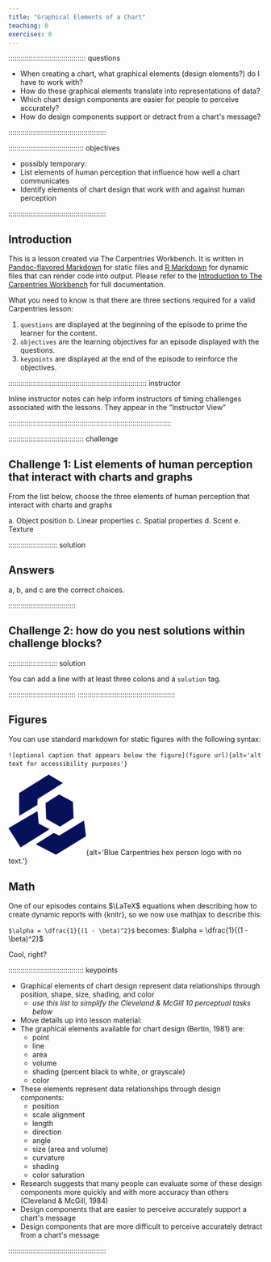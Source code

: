 ```yaml
---
title: "Graphical Elements of a Chart"
teaching: 0
exercises: 0
---
```


:::::::::::::::::::::::::::::::::::::: questions

- When creating a chart, what graphical elements (design elements?) do I have to work with?
- How do these graphical elements translate into representations of data?
- Which chart design components are easier for people to perceive accurately?
- How do design components support or detract from a chart's message?

::::::::::::::::::::::::::::::::::::::::::::::::

::::::::::::::::::::::::::::::::::::: objectives

- possibly temporary:
- List elements of human perception that influence how well a chart communicates
- Identify elements of chart design that work with and against human perception

::::::::::::::::::::::::::::::::::::::::::::::::

## Introduction

This is a lesson created via The Carpentries Workbench. It is written in
[Pandoc-flavored Markdown](https://pandoc.org/MANUAL.txt) for static files and
[R Markdown][r-markdown] for dynamic files that can render code into output.
Please refer to the [Introduction to The Carpentries
Workbench](https://carpentries.github.io/sandpaper-docs/) for full documentation.

What you need to know is that there are three sections required for a valid
Carpentries lesson:

 1. `questions` are displayed at the beginning of the episode to prime the
    learner for the content.
 2. `objectives` are the learning objectives for an episode displayed with
    the questions.
 3. `keypoints` are displayed at the end of the episode to reinforce the
    objectives.

:::::::::::::::::::::::::::::::::::::::::::::::::::::::::::::::::::: instructor

Inline instructor notes can help inform instructors of timing challenges
associated with the lessons. They appear in the "Instructor View"

::::::::::::::::::::::::::::::::::::::::::::::::::::::::::::::::::::::::::::::::

::::::::::::::::::::::::::::::::::::: challenge

## Challenge 1: List elements of human perception that interact with charts and graphs

From the list below, choose the three elements of human perception that interact with charts and graphs

a. Object position
b. Linear properties
c. Spatial properties
d. Scent
e. Texture

:::::::::::::::::::::::: solution

## Answers

a, b, and c are the correct choices.

:::::::::::::::::::::::::::::::::


## Challenge 2: how do you nest solutions within challenge blocks?

:::::::::::::::::::::::: solution

You can add a line with at least three colons and a `solution` tag.

:::::::::::::::::::::::::::::::::
::::::::::::::::::::::::::::::::::::::::::::::::

## Figures

You can use standard markdown for static figures with the following syntax:

`![optional caption that appears below the figure](figure url){alt='alt text for
accessibility purposes'}`

![You belong in The Carpentries!](https://raw.githubusercontent.com/carpentries/logo/master/Badge_Carpentries.svg){alt='Blue Carpentries hex person logo with no text.'}

## Math

One of our episodes contains $\LaTeX$ equations when describing how to create
dynamic reports with {knitr}, so we now use mathjax to describe this:

`$\alpha = \dfrac{1}{(1 - \beta)^2}$` becomes: $\alpha = \dfrac{1}{(1 - \beta)^2}$

Cool, right?

::::::::::::::::::::::::::::::::::::: keypoints

- Graphical elements of chart design represent data relationships through position, shape, size, shading, and color
  - *use this list to simplify the Cleveland & McGill 10 perceptual tasks below*
- Move details up into lesson material:
- The graphical elements available for chart design (Bertin, 1981) are:
  - point
  - line
  - area
  - volume
  - shading (percent black to white, or grayscale)
  - color
- These elements represent data relationships through design components:
  - position
  - scale alignment
  - length
  - direction
  - angle
  - size (area and volume)
  - curvature
  - shading
  - color saturation
- Research suggests that many people can evaluate some of these design components more quickly and with more accuracy than others (Cleveland & McGill, 1984)
- Design components that are easier to perceive accurately support a chart's message
- Design components that are more difficult to perceive accurately detract from a chart's message

::::::::::::::::::::::::::::::::::::::::::::::::

[r-markdown]: https://rmarkdown.rstudio.com/
